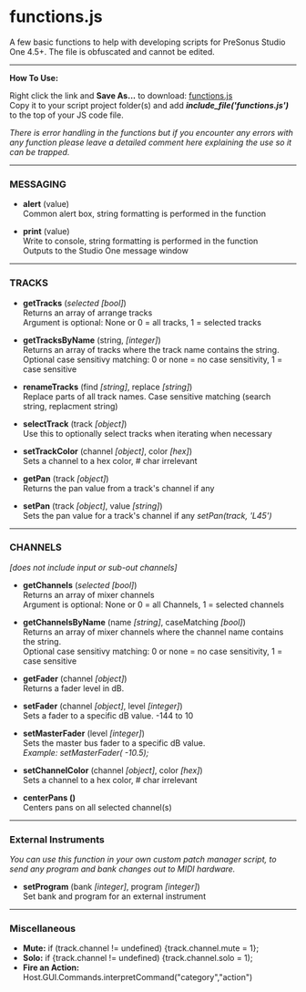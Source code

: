 # functions.js
A few basic functions to help with developing scripts for PreSonus Studio One 4.5+.  The file is obfuscated and cannot be edited. 

<HR>
    
**How To Use:**</br>

Right click the link and **Save As...** to download:
[functions.js](https://raw.githubusercontent.com/expressmix/studioone_functions/master/functions.js) </br>
Copy it to your script project folder(s) and add **_include_file('functions.js')_** to the top of your JS code file.

_There is error handling in the functions but if you encounter any errors with any function please leave a detailed comment here explaining the use so it can be trapped._

<HR>

### MESSAGING

- **alert** (value)</br>
Common alert box, string formatting is performed in the function

- **print** (value)</br>
Write to console, string formatting is performed in the function</br>
Outputs to the Studio One message window

<HR>

### TRACKS 

- **getTracks** (_selected [bool]_)</br>
Returns an array of arrange tracks</br>
Argument is optional: None or 0 = all tracks, 1 = selected tracks

- **getTracksByName** (string, _[integer]_)</br>
Returns an array of tracks where the track name contains the string. </br>
Optional case sensitivy matching: 0 or none = no case sensitivity, 1 = case sensitive 

- **renameTracks** (find _[string]_, replace _[string]_)</br>
Replace parts of all track names. Case sensitive matching (search string, replacment string)

- **selectTrack** (track _[object]_)</br>
Use this to optionally select tracks when iterating when necessary

- **setTrackColor** (channel _[object]_, color _[hex]_)</br>
Sets a channel to a hex color, # char irrelevant

- **getPan** (track _[object]_)</br>
Returns the pan value from a track's channel if any

- **setPan** (track _[object]_, value _[string]_)</br>
Sets the pan value for a track's channel if any
_setPan(track, 'L45')_

<HR>

### CHANNELS </br>
_[does not include input or sub-out channels]_

-  **getChannels** (_selected [bool]_)</br>
Returns an array of mixer channels</br>
Argument is optional: None or 0 = all Channels, 1 = selected channels

- **getChannelsByName** (name _[string]_, caseMatching _[bool]_)</br>
Returns an array of mixer channels where the channel name contains the string.</br> 
Optional case sensitivy matching: 0 or none = no case sensitivity, 1 = case sensitive 


- **getFader** (channel _[object]_)</br>
Returns a fader level in dB. 

- **setFader** (channel _[object]_, level _[integer]_)</br>
Sets a fader to a specific dB value.  -144 to 10

- **setMasterFader** (level _[integer]_)</br>
Sets the master bus fader to a specific dB value. </br>
_Example: setMasterFader( -10.5);_

- **setChannelColor** (channel _[object]_, color _[hex]_)</br>
 Sets a channel to a hex color, # char irrelevant
 
- **centerPans ()**</br>
Centers pans on all selected channel(s)

<HR>

### External Instruments 

_You can use this function in your own custom patch manager script, to send any program and bank changes out to MIDI hardware._

   - **setProgram** (bank _[integer]_, program _[integer]_)</br>
    Set bank and program for an external instrument 
    
<HR>

### Miscellaneous

- **Mute:** if (track.channel != undefined) {track.channel.mute = 1};
- **Solo:** if {track.channel != undefined) {track.channel.solo = 1);
- **Fire an Action:** Host.GUI.Commands.interpretCommand("category","action")

